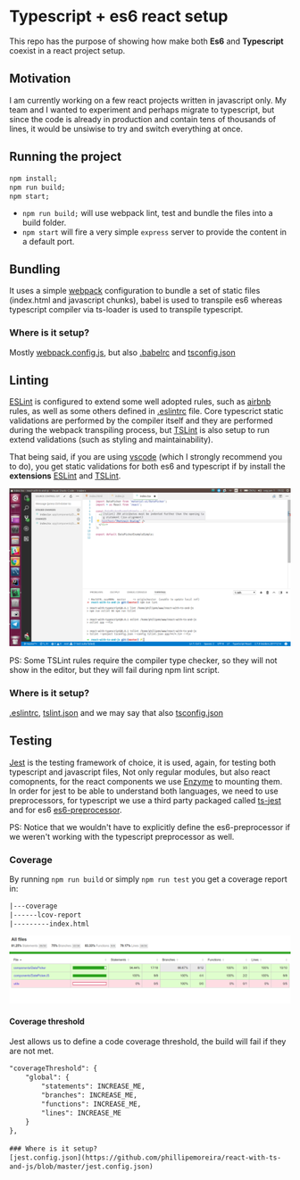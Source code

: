 # Typescript + es6 react setup
This repo has the purpose of showing how make both **Es6** and **Typescript** coexist in a react project setup.

## Motivation
I am currently working on a few react projects written in javascript only. My team and I wanted to experiment and 
perhaps migrate to typescript, but since the code is already in production and contain tens of thousands of lines, it
would be unsiwise to try and switch everything at once.

## Running the project
```
npm install;
npm run build;
npm start;
```

* `npm run build;` will use webpack lint, test and bundle the files into a build folder.
* `npm start` will fire a very simple `express` server to provide the content in a default port.

## Bundling
It uses a simple [webpack](https://webpack.js.org/) configuration to bundle a set of static files (index.html and javascript chunks), babel is used to transpile es6 whereas
typescript compiler via ts-loader is used to transpile typescript.

### Where is it setup?
Mostly [webpack.config.js](https://github.com/phillipemoreira/react-with-ts-and-js/blob/master/webpack.config.js), but also [.babelrc](https://github.com/phillipemoreira/react-with-ts-and-js/blob/master/.babelrc) and [tsconfig.json](https://github.com/phillipemoreira/react-with-ts-and-js/blob/master/tsconfig.json)

## Linting
[ESLint](https://www.npmjs.com/package/eslint) is configured to extend some well adopted rules, such as [airbnb](https://github.com/airbnb/javascript) rules, as well as some
others defined in [.eslintrc](https://github.com/phillipemoreira/react-with-ts-and-js/blob/master/.eslintrc) file. Core typescrict static validations are performed by the compiler itself and they are performed during the webpack transpiling process, but [TSLint](https://www.npmjs.com/package/tslint) is also setup to run extend validations (such as styling and maintainability).

That being said, if you are using [vscode](https://code.visualstudio.com/) (which I strongly recommend you to do), you get static validations for both es6 and typescript if by install the **extensions** [ESLint](https://github.com/Microsoft/vscode-eslint) and [TSLint](https://github.com/Microsoft/vscode-tslint).

![Linting](documentation/tslint.png)

PS: Some TSLint rules require the compiler type checker, so they will not show in the editor, but they will fail during npm lint script.

### Where is it setup?
[.eslintrc](https://github.com/phillipemoreira/react-with-ts-and-js/blob/master/.eslintrc), [tslint.json](https://github.com/phillipemoreira/react-with-ts-and-js/blob/master/tslint.json) and we may say that also [tsconfig.json](https://github.com/phillipemoreira/react-with-ts-and-js/blob/master/tsconfig.json)

## Testing
[Jest](https://facebook.github.io/jest/) is the testing framework of choice, it is used, again, for testing both typescript and javascript files, Not only regular modules, but also react comopnents, for the react components we use [Enzyme](https://github.com/airbnb/enzyme) to mounting them. In order for jest to be able to understand both languages, we need to use preprocessors, for typescript we use
a third party packaged called [ts-jest](https://github.com/kulshekhar/ts-jest) and for es6 [es6-preprocessor](https://github.com/phillipemoreira/react-with-ts-and-js/blob/master/es6-preprocessor.js).

PS: Notice that we wouldn't have to explicitly define the es6-preprocessor if we weren't working with the typescript preprocessor as well.

### Coverage
By running `npm run build` or simply `npm run test` you get a coverage report in:

```
|---coverage
|------lcov-report
|---------index.html
```

![Coverage report](documentation/coverage.png)

#### Coverage threshold
Jest allows us to define a code coverage threshold, the build will fail if they are not met.

```
"coverageThreshold": {
    "global": {
        "statements": INCREASE_ME,
        "branches": INCREASE_ME,
        "functions": INCREASE_ME,
        "lines": INCREASE_ME
    }
},

### Where is it setup?
[jest.config.json](https://github.com/phillipemoreira/react-with-ts-and-js/blob/master/jest.config.json)
